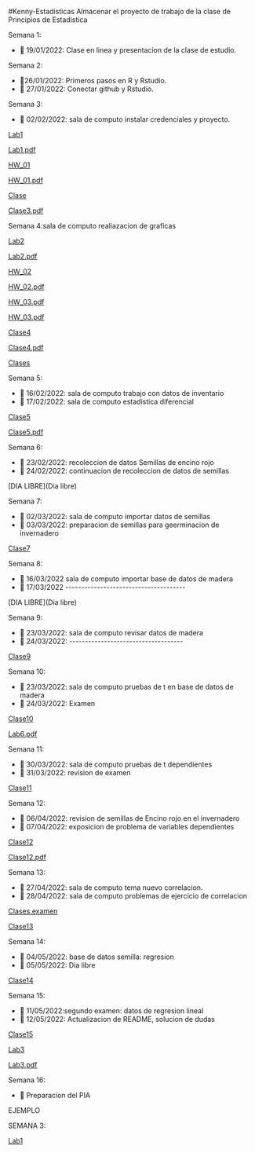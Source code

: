#Kenny-Estadisticas
Almacenar el proyecto de trabajo de la clase de Principios de Estadistica

Semana 1: 

+ :dart: 19/01/2022: Clase en linea y presentacion de la clase de estudio.

Semana 2:

+ :dart:26/01/2022: Primeros pasos en R y Rstudio.
+ :dart: 27/01/2022: Conectar github y Rstudio.

Semana 3: 

+ :dart: 02/02/2022: sala de computo instalar credenciales y proyecto.

[Lab1](Laboratorio/Lab1.R)

[Lab1.pdf](Laboratorio/Lab1.pdf)

[HW_01](Tarea/HW_01.R)

[HW_01.pdf](Tarea/HW_01.pdf)


[Clase](Clases/Clase3.R)

[Clase3.pdf](Clases/Clase3.pdf)



Semana 4:sala de computo realiazacion de graficas 

[Lab2](Laboratorio/Lab2.R)

[Lab2.pdf](Laboratorio/Lab2.pdf)

[HW_02](Tarea/HW_02.R) 

[HW_02.pdf](Tarea/HW_02.pdf)

[HW_03.pdf](Tarea/HW_03.R)

[HW_03.pdf](Tarea/HW_03.pdf)

[Clase4](Clases/Clase4.R) 

[Clase4.pdf](Clases/Clase4.pdf)

[Clases](Clases/Clase4.1.R)


Semana 5:
+ :dart: 16/02/2022: sala de computo trabajo con datos de inventario
+ :dart: 17/02/2022: sala de computo estadistica diferencial

[Clase5](Clases/Clase5.R)

[Clase5.pdf](Clases/Clase5.pdf)

Semana 6: 
+ :dart: 23/02/2022: recoleccion de datos Semillas de encino rojo
+ :dart: 24/02/2022: continuacion de recoleccion de datos de semillas

[DIA LIBRE](Dia libre)

Semana 7: 
+ :dart: 02/03/2022: sala de computo importar datos de semillas
+ :dart: 03/03/2022: preparacion de semillas para geerminacion de invernadero

[Clase7](Clases/Clase7.R)


Semana 8:
+ :dart: 16/03/2022 sala de computo importar base de datos de madera
+ :dart: 17/03/2022 --------------------------------------

[DIA LIBRE](Dia libre)

Semana 9: 
+ :dart: 23/03/2022: sala de computo revisar datos de madera
+ :dart: 24/03/2022: ------------------------------------

[Clase9](Clases/Clase9.R)

Semana 10: 
+ :dart: 23/03/2022: sala de computo pruebas de t en base de datos de madera
+ :dart: 24/03/2022: Examen

[Clase10](Clases/ExamenSemana13.R)

[Lab6.pdf](Clases/Laboratorio/Semana-6-Lab.pdf)


Semana 11:
+ :dart: 30/03/2022: sala de computo pruebas de t dependientes
+ :dart: 31/03/2022: revision de examen

[Clase11](Clases/Clase11.R)

Semana 12:
+ :dart: 06/04/2022: revision de semillas de Encino rojo en el invernadero
+ :dart: 07/04/2022: exposicion de problema de variables dependientes

[Clase12](Clases/Clase12.R)

[Clase12.pdf](Clases/Clase12.pdf)


Semana 13:
+ :dart: 27/04/2022: sala de computo tema nuevo correlacion.
+ :dart: 28/04/2022: sala de computo problemas de ejercicio de correlacion

[Clases.examen](Clases/ExamenSemana13.R)

[Clase13](Clases/Clase13.R)

Semana 14:
+ :dart: 04/05/2022: base de datos semilla: regresion
+ :dart: 05/05/2022: Dia libre

[Clase14](Clases/Clase14.R)

Semana 15:
+ :dart: 11/05/2022:segundo examen: datos de regresion lineal
+ :dart: 12/05/2022: Actualizacion de README, solucion de dudas

[Clase15](Clases/Examen2.R)

[Lab3](Laboratorio/Lab3.R)

[Lab3.pdf](Laboratorio/Lab3.pdf)

Semana 16:
+ :dart: Preparacion del PIA
































EJEMPLO

SEMANA 3:

[Lab1](Laboratorio/Lab1.R)


